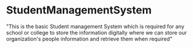 # StudentManagementSystem
"This is the basic Student management System which is required for any school or college to store the information digitally where we can  store our organization's people information and retrieve them when required"
